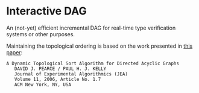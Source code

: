 #  Interactive DAG

An (not-yet) efficient incremental DAG for real-time type verification systems or other purposes.

Maintaining the topological ordering is based on the work presented in
[this paper](https://dl.acm.org/doi/10.1145/1187436.1210590):

```
A Dynamic Topological Sort Algorithm for Directed Acyclic Graphs
   DAVID J. PEARCE / PAUL H. J. KELLY
   Journal of Experimental Algorithmics (JEA)
   Volume 11, 2006, Article No. 1.7
   ACM New York, NY, USA
```
